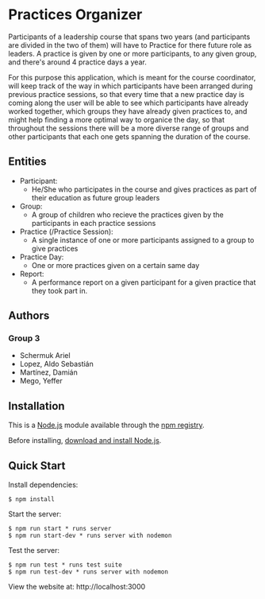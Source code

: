 # Practices Organizer
Participants of a leadership course that spans two years (and participants are divided in the two of them) will have to Practice for there future role as leaders. A practice is given by one or more participants, to any given group, and there's around 4 practice days a year.

For this purpose this application, which is meant for the course coordinator, will keep track of the way in which participants have been arranged during previous practice sessions, so that every time that a new practice day is coming along the user will be able to see which participants have already worked together, which groups they have already given practices to, and might help finding a more optimal way to organice the day, so that throughout the sessions there will be a more diverse range of groups and other participants that each one gets spanning the duration of the course.

## Entities
- Participant:
    - He/She who participates in the course and gives practices as part of their education as future group leaders
- Group:
    - A group of children who recieve the practices given by the participants in each practice sessions
- Practice (/Practice Session):
    - A single instance of one or more participants assigned to a group to give practices
- Practice Day:
    - One or more practices given on a certain same day
- Report:
    - A performance report on a given participant for a given practice that they took part in.

## Authors
### Group 3
- Schermuk Ariel 
- Lopez, Aldo Sebastián
- Martínez, Damián
- Mego, Yeffer

## Installation

This is a [Node.js](https://nodejs.org/en/) module available through the
[npm registry](https://www.npmjs.com/).

Before installing, [download and install Node.js](https://nodejs.org/en/download/).

## Quick Start
Install dependencies:

```console
$ npm install
```

  Start the server:

```console
$ npm run start * runs server
$ npm run start-dev * runs server with nodemon
```

  Test the server:

```console
$ npm run test * runs test suite
$ npm run test-dev * runs server with nodemon
```

  View the website at: http://localhost:3000
